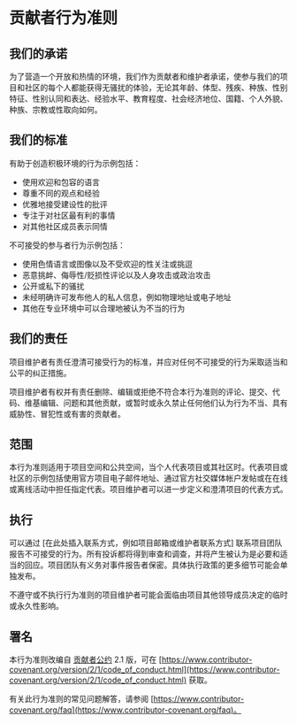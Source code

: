 # 贡献者行为准则

## 我们的承诺

为了营造一个开放和热情的环境，我们作为贡献者和维护者承诺，使参与我们的项目和社区的每个人都能获得无骚扰的体验，无论其年龄、体型、残疾、种族、性别特征、性别认同和表达、经验水平、教育程度、社会经济地位、国籍、个人外貌、种族、宗教或性取向如何。

## 我们的标准

有助于创造积极环境的行为示例包括：

*   使用欢迎和包容的语言
*   尊重不同的观点和经验
*   优雅地接受建设性的批评
*   专注于对社区最有利的事情
*   对其他社区成员表示同情

不可接受的参与者行为示例包括：

*   使用色情语言或图像以及不受欢迎的性关注或挑逗
*   恶意挑衅、侮辱性/贬损性评论以及人身攻击或政治攻击
*   公开或私下的骚扰
*   未经明确许可发布他人的私人信息，例如物理地址或电子地址
*   其他在专业环境中可以合理地被认为不当的行为

## 我们的责任

项目维护者有责任澄清可接受行为的标准，并应对任何不可接受的行为采取适当和公平的纠正措施。

项目维护者有权并有责任删除、编辑或拒绝不符合本行为准则的评论、提交、代码、维基编辑、问题和其他贡献，或暂时或永久禁止任何他们认为行为不当、具有威胁性、冒犯性或有害的贡献者。

## 范围

本行为准则适用于项目空间和公共空间，当个人代表项目或其社区时。代表项目或社区的示例包括使用官方项目电子邮件地址、通过官方社交媒体帐户发帖或在在线或离线活动中担任指定代表。项目维护者可以进一步定义和澄清项目的代表方式。

## 执行

可以通过 [在此处插入联系方式，例如项目邮箱或维护者联系方式] 联系项目团队报告不可接受的行为。所有投诉都将得到审查和调查，并将产生被认为是必要和适当的回应。项目团队有义务对事件报告者保密。具体执行政策的更多细节可能会单独发布。

不遵守或不执行行为准则的项目维护者可能会面临由项目其他领导成员决定的临时或永久性影响。

## 署名

本行为准则改编自 [贡献者公约](https://www.contributor-covenant.org) 2.1 版，可在 [https://www.contributor-covenant.org/version/2/1/code_of_conduct.html](https://www.contributor-covenant.org/version/2/1/code_of_conduct.html) 获取。

有关此行为准则的常见问题解答，请参阅 [https://www.contributor-covenant.org/faq](https://www.contributor-covenant.org/faq)。